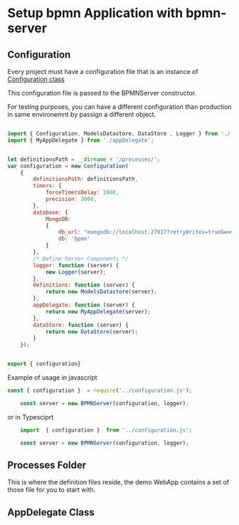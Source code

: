 # Setup bpmn Application with bpmn-server

## Configuration

Every project must have a configuration file that is an instance of [Configuration class](./api/classes/configuration.md)

This configuration file is passed to the BPMNServer constructor.

For testing purposes, you can have a different configuration than production in same environemnt by passign a different object.

```javascript 

import { Configuration, ModelsDatastore, DataStore , Logger } from './';
import { MyAppDelegate } from './appDelegate';


let definitionsPath = __dirname + '/processes/';
var configuration = new Configuration(
	{
		definitionsPath: definitionsPath,
		timers: {
			forceTimersDelay: 1000,
			precision: 3000,
		},
		database: {
			MongoDB:
			{
				db_url: "mongodb://localhost:27017?retryWrites=true&w=majority",
				db: 'bpmn'
			}
		},
		/* Define Server Components */
		logger: function (server) {
			new Logger(server);
		},							
		definitions: function (server) {
			return new ModelsDatastore(server);
		},			
		appDelegate: function (server) {
			return new MyAppDelegate(server);
		},		
		dataStore: function (server) {
			return new DataStore(server);
		}		
	});


export { configuration}

```
Example of usage in javascript 
```javascript 
const { configuration }  = require('../configuration.js');

    const server = new BPMNServer(configuration, logger);
```
or in Typesciprt
```javascript 
	import  { configuration }  from '../configuration.js';

    const server = new BPMNServer(configuration, logger);
```

## Processes Folder

This is where the definition files reside, the demo WebApp contains a set of those file for you to start with.

## AppDelegate Class


